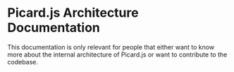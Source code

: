 # Picard.js Architecture Documentation

This documentation is only relevant for people that either want to know more about the internal architecture of Picard.js or want to contribute to the codebase. 
